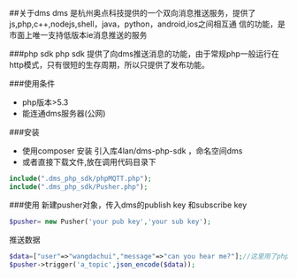 ##关于dms
dms 是杭州奥点科技提供的一个双向消息推送服务，提供了js,php,c++,nodejs,shell，java，python，android,ios之间相互通
信的功能，是市面上唯一支持低版本ie消息推送的服务

###php sdk
php sdk 提供了向dms推送消息的功能，由于常规php一般运行在http模式，只有很短的生存周期，所以只提供了发布功能。

###使用条件
* php版本>5.3
* 能连通dms服务器(公网)

###安装
* 使用composer 安装 引入库4lan/dms-php-sdk ，命名空间dms
* 或者直接下载文件,放在调用代码目录下
```php
include(".dms_php_sdk/phpMQTT.php");
include(".dms_php_sdk/Pusher.php");
```

###使用
新建pusher对象，传入dms的publish key 和subscribe key
```php
$pusher= new Pusher('your pub key','your sub key');
```
推送数据
```php
$data=["user"=>"wangdachui","message"=>"can you hear me?"];//这里用了php5.4的语法，如果使用5.3请用array替换。
$pusher->trigger('a_topic',json_encode($data));
```


